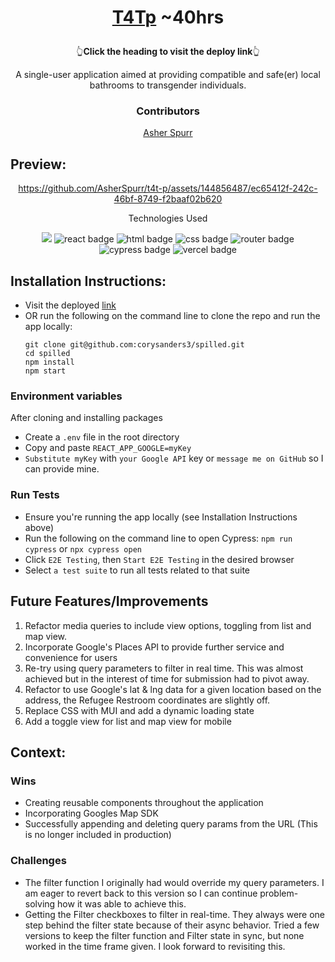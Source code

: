 
# <p align="center">[T4Tp](https://t4tp.vercel.app/) ~40hrs</p>
<p align='center' >👆<b>Click the heading to visit the deploy link</b>👆</p>

<p align="center">A single-user application aimed at providing compatible and safe(er) local bathrooms to transgender individuals.</p>

### <p align="center">Contributors</p>
<div align="center">
  
  [Asher Spurr](https://github.com/AsherSpurr)

</div>

## Preview:
<div align="center">
  

https://github.com/AsherSpurr/t4t-p/assets/144856487/ec65412f-242c-46bf-8749-f2baaf02b620



</div>
<p align="center">Technologies Used</p>
<div align="center">
  <img src="https://img.shields.io/badge/JavaScript-EAD54C?logo=javascript&logoColor=white"&style=flat-square" />
  <img src="https://img.shields.io/badge/React-61DAFB?logo=react&logoColor=000&style=for-the-badge" alt="react badge">
  <img src="https://img.shields.io/badge/HTML5-E34F26?logo=html5&logoColor=fff&style=for-the-badge" alt="html badge">
  <img src="https://img.shields.io/badge/CSS3-1572B6?logo=css3&logoColor=fff&style=for-the-badge" alt="css badge">
  <img src="https://img.shields.io/badge/React%20Router-CA4245?logo=reactrouter&logoColor=fff&style=for-the-badge" alt="router badge">
  <img src="https://img.shields.io/badge/Cypress-69D3A7?logo=cypress&logoColor=fff&style=for-the-badge" alt="cypress badge">
  <img src="https://img.shields.io/badge/Vercel-000?logo=vercel&logoColor=fff&style=for-the-badge" alt="vercel badge">
</div>

## Installation Instructions:
- Visit the deployed [link](https://t4tp.vercel.app/)
- OR run the following on the command line to clone the repo and run the app locally:
    ```
    git clone git@github.com:corysanders3/spilled.git
    cd spilled
    npm install
    npm start
    ```
### Environment variables
After cloning and installing packages
- Create a `.env` file in the root directory
- Copy and paste `REACT_APP_GOOGLE=myKey`
- `Substitute myKey` with `your Google API` key or `message me on GitHub` so I can provide mine.
### Run Tests
- Ensure you're running the app locally (see Installation Instructions above)
- Run the following on the command line to open Cypress: `npm run cypress` or `npx cypress open`
- Click `E2E Testing`, then `Start E2E Testing` in the desired browser
- Select `a test suite` to run all tests related to that suite
## Future Features/Improvements
  1. Refactor media queries to include view options, toggling from list and map view.
  2. Incorporate Google's Places API to provide further service and convenience for users
  3. Re-try using query parameters to filter in real time. This was almost achieved but in the interest of time for submission had to pivot away.
  4. Refactor to use Google's lat & lng data for a given location based on the address, the Refugee Restroom coordinates are slightly off.
  5. Replace CSS with MUI and add a dynamic loading state
  6. Add a toggle view for list and map view for mobile
## Context:
<!-- wins, challenges, time spent, goals, approaches etc -->
### Wins
- Creating reusable components throughout the application
- Incorporating Googles Map SDK
- Successfully appending and deleting query params from the URL (This is no longer included in production)

### Challenges
- The filter function I originally had would override my query parameters. I am eager to revert back to this version so I can continue problem-solving how it was able to achieve this.
- Getting the Filter checkboxes to filter in real-time. They always were one step behind the filter state because of their async behavior. Tried a few versions to keep the filter function and Filter state in sync, but none worked in the time frame given. I look forward to revisiting this.




